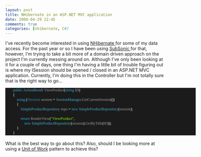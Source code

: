 ```yaml
---
layout: post
title: NHibernate in an ASP.NET MVC application
date: 2008-04-29 22:45
comments: true
categories: [nhibernate, C#]
---
```

<p>
I&#39;ve recently become interested in using <a href="http://www.hibernate.org/343.html" target="_blank">NHibernate </a>for some of my data access. For the past year or
so I have been using <a href="http://subsonicproject.com/" target="_blank">SubSonic </a>for that, however, I&#39;m trying to take a bit
more of a domain driven approach on the project I&#39;m currently messing around on. Although I&#39;ve only been looking at it for a couple of days, one thing I&#39;m having a little bit of trouble figuring out is where my ISession should be opened / closed in an ASP.NET MVC application. Currently, I&#39;m doing this in the Controller but I&#39;m not totally sure that is the right way to go...
</p>
<div style="background: #1b1b1b none repeat scroll 0% 50%; -moz-background-inline-policy: -moz-initial; font-family: Consolas; font-size: 9pt; color: white; -moz-background-clip: -moz-initial; -moz-background-origin: -moz-initial; width: 600px">
<p style="margin: 0px">
&nbsp;&nbsp;&nbsp; &nbsp;&nbsp;&nbsp; <span style="color: #23b4eb">public</span> <span style="color: #47b3d1">ActionResult</span> <span style="color: #a5a3a3">ViewProduct</span>(<span style="color: #23b4eb">string</span> <span style="color: #a5a3a3">ID</span>)
</p>
<p style="margin: 0px">
&nbsp;&nbsp;&nbsp; &nbsp;&nbsp;&nbsp; {
</p>
<p style="margin: 0px">
&nbsp;&nbsp;&nbsp; &nbsp;&nbsp;&nbsp; &nbsp;&nbsp;&nbsp; <span style="color: #23b4eb">using</span> (<span style="color: #2b91af">ISession</span> <span style="color: #a5a3a3">session</span> = <span style="color: #47b3d1">SessionManager</span>.<span style="color: #a5a3a3">GetCurrentSession</span>())
</p>
<p style="margin: 0px">
&nbsp;&nbsp;&nbsp; &nbsp;&nbsp;&nbsp; &nbsp;&nbsp;&nbsp; {
</p>
<p style="margin: 0px">
&nbsp;&nbsp;&nbsp; &nbsp;&nbsp;&nbsp; &nbsp;&nbsp;&nbsp; &nbsp;&nbsp;&nbsp; <span style="color: #47b3d1">SimpleProductRepository</span> <span style="color: #a5a3a3">repo</span> = <span style="color: #23b4eb">new</span> <span style="color: #47b3d1">SimpleProductRepository</span>(<span style="color: #a5a3a3">session</span>);
</p>
<p style="margin: 0px">
&nbsp;
</p>
<p style="margin: 0px">
&nbsp;&nbsp;&nbsp; &nbsp;&nbsp;&nbsp; &nbsp;&nbsp;&nbsp; &nbsp;&nbsp;&nbsp; <span style="color: #23b4eb">return</span> <span style="color: #a5a3a3">RenderView</span>(<span style="color: #80ff00">&quot;ViewProduct&quot;</span>,
</p>
<p style="margin: 0px">
&nbsp;&nbsp;&nbsp; &nbsp;&nbsp;&nbsp; &nbsp;&nbsp;&nbsp; &nbsp;&nbsp;&nbsp; &nbsp;&nbsp;&nbsp; <span style="color: #23b4eb">new</span> <span style="color: #47b3d1">SimpleProductRepository</span>(<span style="color: #a5a3a3">session</span>).<span style="color: #a5a3a3">GetByTitle</span>(<span style="color: #a5a3a3">ID</span>));
</p>
<p style="margin: 0px">
&nbsp;&nbsp;&nbsp; &nbsp;&nbsp;&nbsp; &nbsp;&nbsp;&nbsp; }
</p>
<p style="margin: 0px">
&nbsp;&nbsp;&nbsp; &nbsp;&nbsp;&nbsp; }&nbsp;
</p>
</div>
<br />
What is the best way to go about this? Also, should I be looking more at using a <a href="http://blogs.hibernatingrhinos.com/nhibernate/archive/2008/04/10/nhibernate-and-the-unit-of-work-pattern.aspx" target="_blank">Unit of Work</a> pattern to achieve this? 

